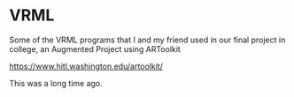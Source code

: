 # VRML


Some of the VRML programs that I and my friend used in our final project in college, an Augmented Project using ARToolkit 

https://www.hitl.washington.edu/artoolkit/

This was a long time ago.
